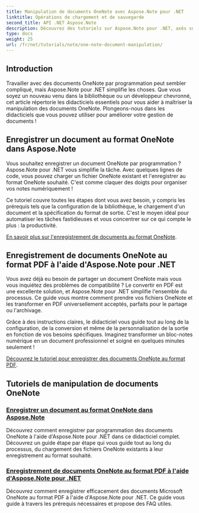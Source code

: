 ```yaml
---
title: Manipulation de documents OneNote avec Aspose.Note pour .NET
linktitle: Opérations de chargement et de sauvegarde
second_title: API .NET Aspose.Note
description: Découvrez des tutoriels sur Aspose.Note pour .NET, axés sur la création, l'enregistrement et la conversion de documents OneNote avec des exemples pratiques et faciles à suivre et des FAQ.
type: docs
weight: 25
url: /fr/net/tutorials/note/one-note-document-manipulation/
---
```

## Introduction

Travailler avec des documents OneNote par programmation peut sembler compliqué, mais Aspose.Note pour .NET simplifie les choses. Que vous soyez un nouveau venu dans la bibliothèque ou un développeur chevronné, cet article répertorie les didacticiels essentiels pour vous aider à maîtriser la manipulation des documents OneNote. Plongeons-nous dans les didacticiels que vous pouvez utiliser pour améliorer votre gestion de documents !

## Enregistrer un document au format OneNote dans Aspose.Note  

Vous souhaitez enregistrer un document OneNote par programmation ? Aspose.Note pour .NET vous simplifie la tâche. Avec quelques lignes de code, vous pouvez charger un fichier OneNote existant et l'enregistrer au format OneNote souhaité. C'est comme claquer des doigts pour organiser vos notes numériquement !  

Ce tutoriel couvre toutes les étapes dont vous avez besoin, y compris les prérequis tels que la configuration de la bibliothèque, le chargement d'un document et la spécification du format de sortie. C'est le moyen idéal pour automatiser les tâches fastidieuses et vous concentrer sur ce qui compte le plus : la productivité.  

[En savoir plus sur l'enregistrement de documents au format OneNote](./saving-document-to-one-note-format/).  

## Enregistrement de documents OneNote au format PDF à l'aide d'Aspose.Note pour .NET  

Vous avez déjà eu besoin de partager un document OneNote mais vous vous inquiétez des problèmes de compatibilité ? Le convertir en PDF est une excellente solution, et Aspose.Note pour .NET simplifie l'ensemble du processus. Ce guide vous montre comment prendre vos fichiers OneNote et les transformer en PDF universellement acceptés, parfaits pour le partage ou l'archivage.  

Grâce à des instructions claires, le didacticiel vous guide tout au long de la configuration, de la conversion et même de la personnalisation de la sortie en fonction de vos besoins spécifiques. Imaginez transformer un bloc-notes numérique en un document professionnel et soigné en quelques minutes seulement !  

[Découvrez le tutoriel pour enregistrer des documents OneNote au format PDF](./saving-one-note-document-pdf/).  

## Tutoriels de manipulation de documents OneNote
### [Enregistrer un document au format OneNote dans Aspose.Note](./saving-document-to-one-note-format/)
Découvrez comment enregistrer par programmation des documents OneNote à l'aide d'Aspose.Note pour .NET dans ce didacticiel complet. Découvrez un guide étape par étape qui vous guide tout au long du processus, du chargement des fichiers OneNote existants à leur enregistrement au format souhaité.
### [Enregistrement de documents OneNote au format PDF à l'aide d'Aspose.Note pour .NET](./saving-one-note-document-pdf/)
Découvrez comment enregistrer efficacement des documents Microsoft OneNote au format PDF à l'aide d'Aspose.Note pour .NET. Ce guide vous guide à travers les prérequis nécessaires et propose des FAQ utiles.